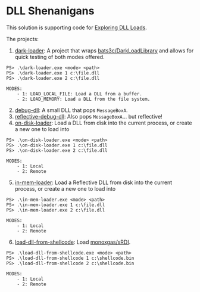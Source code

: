 # DLL Shenanigans

This solution is supporting code for [Exploring DLL Loads](https://mez0.cc/posts/exploring-dll-loads/).

The projects:

1. [dark-loader](./dark-loader): A project that wraps [bats3c/DarkLoadLibrary](https://github.com/bats3c/DarkLoadLibrary) and allows for quick testing of both modes offered.
```
PS> .\dark-loader.exe <mode> <path>
PS> .\dark-loader.exe 1 c:\file.dll
PS> .\dark-loader.exe 2 c:\file.dll

MODES:
    - 1: LOAD_LOCAL_FILE: Load a DLL from a buffer.
    - 2: LOAD_MEMORY: Load a DLL from the file system.
```
2. [debug-dll](./debug-dll): A small DLL that pops `MessageBoxA`.
3. [reflective-debug-dll](./reflective-debug-dll): Also pops `MessageBoxA`... but reflective!
4. [on-disk-loader](./on-disk-loader): Load a DLL from disk into the current process, or create a new one to load into
```
PS> .\on-disk-loader.exe <mode> <path>
PS> .\on-disk-loader.exe 1 c:\file.dll
PS> .\on-disk-loader.exe 2 c:\file.dll

MODES:
    - 1: Local
    - 2: Remote
```
5. [in-mem-loader](./-mem-loader): Load a Reflective DLL from disk into the current process, or create a new one to load into
```
PS> .\in-mem-loader.exe <mode> <path>
PS> .\in-mem-loader.exe 1 c:\file.dll
PS> .\in-mem-loader.exe 2 c:\file.dll

MODES:
    - 1: Local
    - 2: Remote
```
6. [load-dll-from-shellcode](./load-dll-from-shellcode): Load [monoxgas/sRDI](https://github.com/monoxgas/sRDI).

```
PS> .\load-dll-from-shellcode.exe <mode> <path>
PS> .\load-dll-from-shellcode 1 c:\shellcode.bin
PS> .\load-dll-from-shellcode 2 c:\shellcode.bin

MODES:
    - 1: Local
    - 2: Remote
```